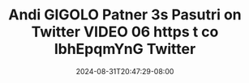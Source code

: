 --- 
title: "Andi GIGOLO Patner 3s Pasutri on Twitter VIDEO 06 https t co lbhEpqmYnG   Twitter"
description: "streaming  video bokep Andi GIGOLO Patner 3s Pasutri on Twitter VIDEO 06 https t co lbhEpqmYnG   Twitter gratis full baru"
date: 2024-08-31T20:47:29-08:00
file_code: "o2fs3ytrw7rf"
draft: false
cover: "x9pi6xnlfy7i4zr9.jpg"
tags: ["Andi", "GIGOLO", "Patner", "Pasutri", "Twitter", "VIDEO", "https", "lbhEpqmYnG", "Twitter", "bokep-indo", "bokep-viral", "bokep-ig"]
length: 121
fld_id: "1483137"
foldername: "Andi gigolo1 telegram"
categories: ["Andi gigolo1 telegram"]
views: 0
---